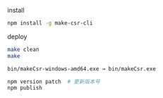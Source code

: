 

install
```bash
npm install -g make-csr-cli
```

deploy
```bash
make clean
make

bin/makeCsr-windows-amd64.exe → bin/makeCsr.exe

npm version patch  # 更新版本号
npm publish
```